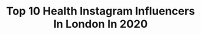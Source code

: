 ---
title: Top 10 Health Instagram Influencers In London In 2020
description: >-
  Find top health Instagram influencers in London in 2020. Most popular hashtags: #throwback #health #winter #happyeaster.
platform: Instagram
profiles:
  - username: "rumahasit_"
    fullname: >-
      Ruma Has It
    location: "United Kingdom"
    followers: 37655
    engagement: 223
    commentsToLikes: 0.053369
    id: ck0w0e7tgdr040i19qvp3itfr
    verified: false
    hashtags: "#fruitplate, #checkuponyourextrovertfriendsthough, #smoothiebowl, #quarantinebangs"
  - username: "livevitae"
    fullname: >-
      Ryan Carter - LIVE VITAE ☀️💧🧲
    location: "United Kingdom"
    followers: 435943
    engagement: 133
    commentsToLikes: 0.021172
    id: ck0tz2o5roxn40i19wap1qecy
    verified: false
    hashtags: "#cleaneating, #protein, #keto, #fitfood"
  - username: "gyorgymelnik"
    fullname: >-
      🅼🆁. 🅼🅴🅻🅽🅸🅺
    location: "United Kingdom"
    followers: 32707
    engagement: 126
    commentsToLikes: 0.045488
    id: ck14kr1p4qvwt0i19b7zupo3k
    verified: false
    hashtags: "#thinkpositive, #support, #nature, #selebriti"
  - username: "lydia_house"
    fullname: >-
      Lydia House 🏠 (Lydia Thompson)
    location: "United Kingdom"
    followers: 5137
    engagement: 595
    commentsToLikes: 0.145164
    id: ckaorh9nkn7ki0i78pkqvc33x
    verified: false
    hashtags: "#lockdownbaby, #elviebreastpump, #nhs, #nhssupport"
  - username: "maxselwood"
    fullname: >-
      Max M Selwood
    location: "United Kingdom"
    followers: 6060
    engagement: 774
    commentsToLikes: 0.057696
    id: ck5qcl5rvr43w0i11b7sxlfi6
    verified: false
    hashtags: "#meditate, #tattoo, #vlog, #story"
  - username: "livrookyt"
    fullname: >-
      𝑳𝑰𝑽 𝑹𝑶𝑶𝑲 | 𝑴𝑬𝑵𝑻𝑨𝑳 𝑯𝑬𝑨𝑳𝑻𝑯 ♥️
    location: "United Kingdom"
    followers: 8818
    engagement: 1126
    commentsToLikes: 0.005632
    id: ckap0ilmeqgaz0i78u0za5r6g
    verified: false
    hashtags: ""
  - username: "ellathelhasa"
    fullname: >-
      Ella
    location: "United Kingdom"
    followers: 5976
    engagement: 559
    commentsToLikes: 0.034257
    id: ck5zkkkd2jnf60i14btom4opo
    verified: false
    hashtags: "#rugby, #afternoontea, #cheese, #cake"
  - username: "missnutritionist"
    fullname: >-
      Rosie Millen
    location: "United Kingdom"
    followers: 27687
    engagement: 108
    commentsToLikes: 0.101429
    id: ck8swu7guf96q0j78i7e2m450
    verified: false
    hashtags: "#fashiondiaries, #vitaminc, #recipes, #food"
  - username: "jenniferdcohen"
    fullname: >-
      jen
    location: "United Kingdom"
    followers: 13017
    engagement: 653
    commentsToLikes: 0.036607
    id: ck5ck76wtwa0y0i11d3jc5rfh
    verified: false
    hashtags: "#myboux, #bouxavenue, #verybouxsummer, #cosabellastyle"
  - username: "blossomandbuttercups"
    fullname: >-
      Sam Elson
    location: "United Kingdom"
    followers: 115089
    engagement: 517
    commentsToLikes: 0.018586
    id: ck0w1mz3lk4uy0i198j7husnn
    verified: false
    hashtags: "#virtualshoot, #isolation, #silhouette, #minidress"
---